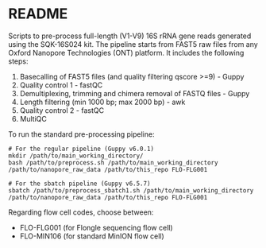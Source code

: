# README


Scripts to pre-process full-length (V1-V9) 16S rRNA gene reads generated using the SQK-16S024 kit.
The pipeline starts from FAST5 raw files from any Oxford Nanopore Technologies (ONT) platform.
It includes the following steps:

1. Basecalling of FAST5 files (and quality filtering qscore >=9) - Guppy
1. Quality control 1 - fastQC
1. Demultiplexing, trimming and chimera removal of FASTQ files - Guppy
1. Length filtering (min 1000 bp; max 2000 bp) - awk
1. Quality control 2 - fastQC
1. MultiQC


To run the standard pre-processing pipeline:
```
# For the regular pipeline (Guppy v6.0.1)
mkdir /path/to/main_working_directory/
bash /path/to/preprocess.sh /path/to/main_working_directory /path/to/nanopore_raw_data /path/to/this_repo FLO-FLG001

# For the sbatch pipeline (Guppy v6.5.7)
sbatch /path/to/preprocess_sbatch1.sh /path/to/main_working_directory /path/to/nanopore_raw_data /path/to/this_repo FLO-FLG001
```

Regarding flow cell codes, choose between:

* FLO-FLG001 (for Flongle sequencing flow cell)
* FLO-MIN106 (for standard MinION flow cell)


